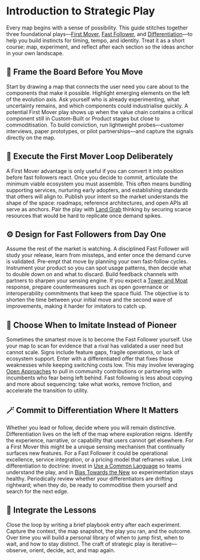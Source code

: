 # Introduction to Strategic Play

Every map begins with a sense of possibility. This guide stitches together three foundational plays—[First Mover](/strategies/positional/first-mover), [Fast Follower](/strategies/positional/fast-follower), and [Differentiation](/strategies/markets/differentiation)—to help you build instincts for timing, tempo, and identity. Treat it as a short course: map, experiment, and reflect after each section so the ideas anchor in your own landscape.

## 🎯 **Frame the Board Before You Move**

Start by drawing a map that connects the user need you care about to the components that make it possible. Highlight emerging elements on the left of the evolution axis. Ask yourself who is already experimenting, what uncertainty remains, and which components could industrialise quickly. A potential First Mover play shows up when the value chain contains a critical component still in Custom-Built or Product stages but close to commoditisation. To build conviction, run lightweight probes—customer interviews, paper prototypes, or pilot partnerships—and capture the signals directly on the map.

## 🧭 **Execute the First Mover Loop Deliberately**

A First Mover advantage is only useful if you can convert it into position before fast followers react. Once you decide to commit, articulate the minimum viable ecosystem you must assemble. This often means bundling supporting services, nurturing early adopters, and establishing standards that others will align to. Publish your intent so the market understands the shape of the space: roadmaps, reference architectures, and open APIs all serve as anchors. Pair the play with [Land Grab](/strategies/positional/land-grab) thinking by securing scarce resources that would be hard to replicate once demand spikes.

## ⚙️ **Design for Fast Followers from Day One**

Assume the rest of the market is watching. A disciplined Fast Follower will study your release, learn from missteps, and enter once the demand curve is validated. Pre-empt that move by planning your own fast-follow cycles. Instrument your product so you can spot usage patterns, then decide what to double down on and what to discard. Build feedback channels with partners to sharpen your sensing engine. If you expect a [Tower and Moat](/strategies/ecosystem/tower-and-moat) response, prepare countermeasures such as open governance or interoperability commitments that keep the space fluid. The objective is to shorten the time between your initial move and the second wave of improvements, making it harder for imitators to catch up.

## 🧪 **Choose When to Imitate Instead of Pioneer**

Sometimes the smartest move is to become the Fast Follower yourself. Use your map to scan for evidence that a rival has validated a user need but cannot scale. Signs include feature gaps, fragile operations, or lack of ecosystem support. Enter with a differentiated offer that fixes those weaknesses while keeping switching costs low. This may involve leveraging [Open Approaches](/strategies/accelerators/open-approaches) to pull in community contributions or partnering with incumbents who fear being left behind. Fast following is less about copying and more about sequencing: take what works, remove friction, and accelerate the transition to utility.

## 🪄 **Commit to Differentiation Where It Matters**

Whether you lead or follow, decide where you will remain distinctive. Differentiation lives on the left of the map where exploration reigns. Identify the experience, narrative, or capability that users cannot get elsewhere. For a First Mover this might be a unique sensing mechanism that continually surfaces new features. For a Fast Follower it could be operational excellence, service integration, or a pricing model that reframes value. Link differentiation to doctrine: invest in [Use a Common Language](/doctrines/use-a-common-language) so teams understand the play, and in [Bias Towards the New](/doctrines/bias-towards-the-new) so experimentation stays healthy. Periodically review whether your differentiators are drifting rightward; when they do, be ready to commoditise them yourself and search for the next edge.

## 🧭 **Integrate the Lessons**

Close the loop by writing a brief playbook entry after each experiment. Capture the context, the map snapshot, the play you ran, and the outcome. Over time you will build a personal library of when to jump first, when to wait, and how to stay distinct. The craft of strategic play is iterative—observe, orient, decide, act, and map again.
